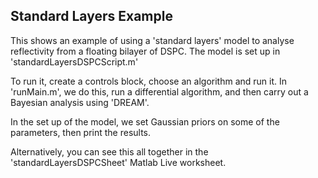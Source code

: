## Standard Layers Example

This shows an example of using a 'standard layers' model to analyse reflectivity
from a floating bilayer of DSPC. The model is set up in 'standardLayersDSPCScript.m'

To run it, create a controls block, choose an algorithm and run it. In 'runMain.m', we do this, run a differential algorithm, and then carry out a Bayesian analysis using 'DREAM'.

In the set up of the model, we set Gaussian priors on some of the parameters,
then print the results.

Alternatively, you can see this all together in the 'standardLayersDSPCSheet' Matlab
Live worksheet.
